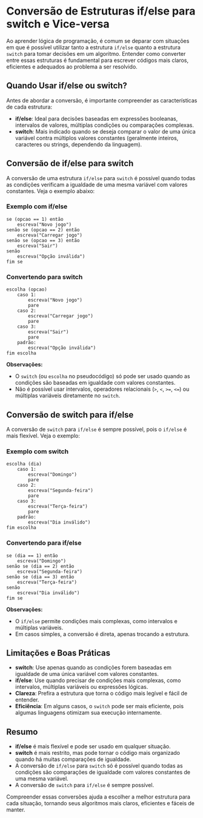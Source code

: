 
# Conversão de Estruturas if/else para switch e Vice-versa

Ao aprender lógica de programação, é comum se deparar com situações em que é possível utilizar tanto a estrutura `if/else` quanto a estrutura `switch` para tomar decisões em um algoritmo. Entender como converter entre essas estruturas é fundamental para escrever códigos mais claros, eficientes e adequados ao problema a ser resolvido.

## Quando Usar if/else ou switch?

Antes de abordar a conversão, é importante compreender as características de cada estrutura:

- **if/else**: Ideal para decisões baseadas em expressões booleanas, intervalos de valores, múltiplas condições ou comparações complexas.
- **switch**: Mais indicado quando se deseja comparar o valor de uma única variável contra múltiplos valores constantes (geralmente inteiros, caracteres ou strings, dependendo da linguagem).

## Conversão de if/else para switch

A conversão de uma estrutura `if/else` para `switch` é possível quando todas as condições verificam a igualdade de uma mesma variável com valores constantes. Veja o exemplo abaixo:

### Exemplo com if/else

```pseudo
se (opcao == 1) então
    escreva("Novo jogo")
senão se (opcao == 2) então
    escreva("Carregar jogo")
senão se (opcao == 3) então
    escreva("Sair")
senão
    escreva("Opção inválida")
fim se
```

### Convertendo para switch

```pseudo
escolha (opcao)
    caso 1:
        escreva("Novo jogo")
        pare
    caso 2:
        escreva("Carregar jogo")
        pare
    caso 3:
        escreva("Sair")
        pare
    padrão:
        escreva("Opção inválida")
fim escolha
```

**Observações:**
- O `switch` (ou `escolha` no pseudocódigo) só pode ser usado quando as condições são baseadas em igualdade com valores constantes.
- Não é possível usar intervalos, operadores relacionais (`>`, `<`, `>=`, `<=`) ou múltiplas variáveis diretamente no `switch`.

## Conversão de switch para if/else

A conversão de `switch` para `if/else` é sempre possível, pois o `if/else` é mais flexível. Veja o exemplo:

### Exemplo com switch

```pseudo
escolha (dia)
    caso 1:
        escreva("Domingo")
        pare
    caso 2:
        escreva("Segunda-feira")
        pare
    caso 3:
        escreva("Terça-feira")
        pare
    padrão:
        escreva("Dia inválido")
fim escolha
```

### Convertendo para if/else

```pseudo
se (dia == 1) então
    escreva("Domingo")
senão se (dia == 2) então
    escreva("Segunda-feira")
senão se (dia == 3) então
    escreva("Terça-feira")
senão
    escreva("Dia inválido")
fim se
```

**Observações:**
- O `if/else` permite condições mais complexas, como intervalos e múltiplas variáveis.
- Em casos simples, a conversão é direta, apenas trocando a estrutura.

## Limitações e Boas Práticas

- **switch**: Use apenas quando as condições forem baseadas em igualdade de uma única variável com valores constantes.
- **if/else**: Use quando precisar de condições mais complexas, como intervalos, múltiplas variáveis ou expressões lógicas.
- **Clareza**: Prefira a estrutura que torna o código mais legível e fácil de entender.
- **Eficiência**: Em alguns casos, o `switch` pode ser mais eficiente, pois algumas linguagens otimizam sua execução internamente.

## Resumo

- **if/else** é mais flexível e pode ser usado em qualquer situação.
- **switch** é mais restrito, mas pode tornar o código mais organizado quando há muitas comparações de igualdade.
- A conversão de `if/else` para `switch` só é possível quando todas as condições são comparações de igualdade com valores constantes de uma mesma variável.
- A conversão de `switch` para `if/else` é sempre possível.

Compreender essas conversões ajuda a escolher a melhor estrutura para cada situação, tornando seus algoritmos mais claros, eficientes e fáceis de manter.
```
